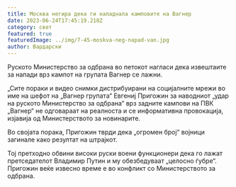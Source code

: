 ```yaml
---
title: Москва негира дека ги нападнала камповите на Вагнер
date: 2023-06-24T17:45:19.218Z
category: свет
featured: true
featuredImage: ../img/7-45-moskva-neg-napad-van.jpg
author: Вардарски
---
```

Руското Министерство за одбрана во петокот нагласи дека извештаите за напади врз кампот на групата Вагнер се лажни.

„Сите пораки и видео снимки дистрибуирани на социјалните мрежи во име на шефот на „Вагнер групата“ Евгениј Пригожин за наводниот „удар на руското Министерство за одбрана“ врз задните кампови на ПВК „Вагнер“ не одговараат на реалноста и се информативна провокација, изјавија од Министерството за новинарите.

Во својата порака, Пригожин тврди дека „огромен број“ војници загинале како резултат на штрајкот.

Тој претходно обвини високи руски воени функционери дека го лажат претседателот Владимир Путин и му обезбедуваат „целосно ѓубре“. Пригожин веќе извесно време е во конфликт со Министерството за одбрана.